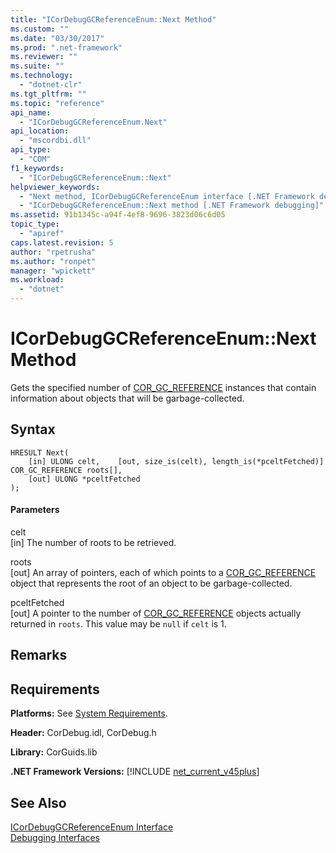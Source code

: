 ```yaml
---
title: "ICorDebugGCReferenceEnum::Next Method"
ms.custom: ""
ms.date: "03/30/2017"
ms.prod: ".net-framework"
ms.reviewer: ""
ms.suite: ""
ms.technology: 
  - "dotnet-clr"
ms.tgt_pltfrm: ""
ms.topic: "reference"
api_name: 
  - "ICorDebugGCReferenceEnum.Next"
api_location: 
  - "mscordbi.dll"
api_type: 
  - "COM"
f1_keywords: 
  - "ICorDebugGCReferenceEnum::Next"
helpviewer_keywords: 
  - "Next method, ICorDebugGCReferenceEnum interface [.NET Framework debugging]"
  - "ICorDebugGCReferenceEnum::Next method [.NET Framework debugging]"
ms.assetid: 91b1345c-a94f-4ef8-9696-3823d06c6d05
topic_type: 
  - "apiref"
caps.latest.revision: 5
author: "rpetrusha"
ms.author: "ronpet"
manager: "wpickett"
ms.workload: 
  - "dotnet"
---
```

# ICorDebugGCReferenceEnum::Next Method
Gets the specified number of [COR_GC_REFERENCE](../../../../docs/framework/unmanaged-api/debugging/cor-gc-reference-structure.md) instances that contain information about objects that will be garbage-collected.  
  
## Syntax  
  
```  
HRESULT Next(  
    [in] ULONG celt,    [out, size_is(celt), length_is(*pceltFetched)] COR_GC_REFERENCE roots[],   
    [out] ULONG *pceltFetched  
);  
```  
  
#### Parameters  
 celt  
 [in] The number of roots to be retrieved.  
  
 roots  
 [out] An array of pointers, each of which points to a [COR_GC_REFERENCE](../../../../docs/framework/unmanaged-api/debugging/cor-gc-reference-structure.md) object that represents the root of an object to be garbage-collected.  
  
 pceltFetched  
 [out] A pointer to the number of [COR_GC_REFERENCE](../../../../docs/framework/unmanaged-api/debugging/cor-gc-reference-structure.md) objects actually returned in `roots`. This value may be `null` if `celt` is 1.  
  
## Remarks  
  
## Requirements  
 **Platforms:** See [System Requirements](../../../../docs/framework/get-started/system-requirements.md).  
  
 **Header:** CorDebug.idl, CorDebug.h  
  
 **Library:** CorGuids.lib  
  
 **.NET Framework Versions:** [!INCLUDE [net_current_v45plus](../../../../includes/net-current-v45plus-md.md)]  
  
## See Also  
 [ICorDebugGCReferenceEnum Interface](../../../../docs/framework/unmanaged-api/debugging/icordebuggcreferenceenum-interface.md)  
 [Debugging Interfaces](../../../../docs/framework/unmanaged-api/debugging/debugging-interfaces.md)
